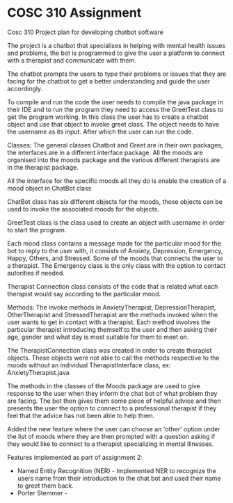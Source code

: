 # COSC 310 Assignment 
Cosc 310 Project plan for developing chatbot software

The project is a chatbot that specialises in helping with mental health issues and problems, the bot is programmed to give the user a platform to connect with a therapist and communicate with them.

The chatbot prompts the users to type their problems or issues that they are facing for the chatbot to get a better understanding and guide the user accordingly.

To compile and run the code the user needs to compile the java package in their IDE and to run the program they need to access the GreetTest class to get the program working. In this class the user has to create a chatbot object and use that object to invoke greet class. The object needs to have the username as its input. After which the user can run the code.

Classes: 
The general classes Chatbot and Greet are in their own packages, the interfaces are in a different interface package. All the moods are organised into the moods package and the various different therapists are in the therapist package.


All the interface for the specific moods all they do is enable the creation of a mood object in ChatBot class 

ChatBot class has six different objects for the moods, those objects can be used to invoke the associated moods for the objects.

GreetTest class is the class used to create an object with username in order to start the program.

Each mood class contains a message made for the particular mood for the bot to reply to the user with, it consists of Anxiety, Depression, Emergency, Happy, Others, and Stressed. Some of the moods that connects the user to a therapist. The Emergency class is the only class with the option to contact autorities if needed.

Therapist Connection class consists of the code that is related what each therapist would say according to the particular mood.

Methods:
The invoke methods in AnxietyTherapist, DepressionTherapist, OtherTherapist and StressedTherapist are the methods invoked when the user wants to get in contact with a therapist. Each method involves the particular therapist introducing themself to the user and then asking their age, gender and what day is most suitable for them to meet on.

The TherapistConnection class was created in order to create therapist objects. These objects were not able to call the methods respective to the moods without an individual TherapistInterface class, ex: AnxietyTherapist.java

The methods in the classes of the Moods package are used to give response to the user when they inform the chat bot of what problem they are facing. The bot then gives them some piece of helpful advice and then presents the user the option to connect to a professional therapist if they feel that the advice has not been able to help them. 

Added the new feature where the user can choose an 'other' option under the list of moods where they are then prompted with a question asking if they would like to connect to a therapist specializing in mental illnesses. 

Features implemented as part of assignment 2: 
  * Named Entity Recognition (NER) - Implemented NER to recognize the users name from their introduction to the chat bot and used their name to greet them back.
  * Porter Stemmer - 
